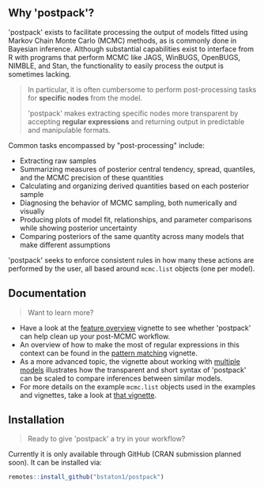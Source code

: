 ## Why 'postpack'?

'postpack' exists to facilitate processing the output of models fitted using Markov Chain Monte Carlo (MCMC) methods, as is commonly done in Bayesian inference. Although substantial capabilities exist to interface from R with programs that perform MCMC like JAGS, WinBUGS, OpenBUGS, NIMBLE, and Stan, the functionality to easily process the output is sometimes lacking. 

>In particular, it is often cumbersome to perform post-processing tasks for **specific nodes** from the model.
>
>'postpack' makes extracting specific nodes more transparent by accepting **regular expressions** and returning output in predictable and manipulable formats. 

Common tasks encompassed by "post-processing" include:

* Extracting raw samples
* Summarizing measures of posterior central tendency, spread, quantiles, and the MCMC precision of these quantities
* Calculating and organizing derived quantities based on each posterior sample
* Diagnosing the behavior of MCMC sampling, both numerically and visually
* Producing plots of model fit, relationships, and parameter comparisons while showing posterior uncertainty
* Comparing posteriors of the same quantity across many models that make different assumptions

'postpack' seeks to enforce consistent rules in how many these actions are performed by the user, all based around `mcmc.list` objects (one per model).

## Documentation

> Want to learn more?

* Have a look at the [feature overview](https://bstaton1.github.io/postpack/articles/feature-overview.html) vignette to see whether 'postpack' can help clean up your post-MCMC workflow. 
* An overview of how to make the most of regular expressions in this context can be found in the [pattern matching](https://bstaton1.github.io/postpack/articles/pattern-matching.html) vignette.  
* As a more advanced topic, the vignette about working with [multiple models](https://bstaton1.github.io/postpack/articles/multiple-models.html) illustrates how the transparent and short syntax of 'postpack' can be scaled to compare inferences between similar models.
* For more details on the example `mcmc.list` objects used in the examples and vignettes, take a look at [that vignette](https://bstaton1.github.io/postpack/articles/example-mcmclists.html).

## Installation

> Ready to give 'postpack' a try in your workflow? 

Currently it is only available through GitHub (CRAN submission planned soon). It can be installed via:

```R
remotes::install_github("bstaton1/postpack")
```
